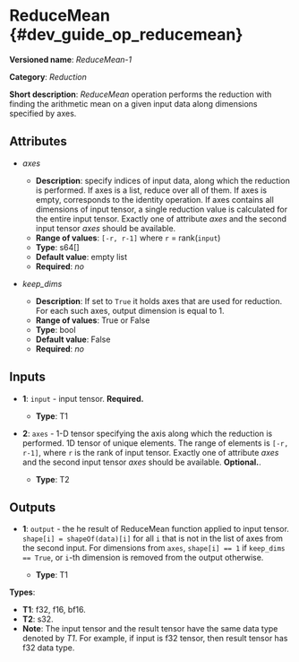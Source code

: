 # ReduceMean {#dev_guide_op_reducemean}

**Versioned name**: *ReduceMean-1*

**Category**: *Reduction*

**Short description**: *ReduceMean* operation performs the reduction with
finding the arithmetic mean on a given input data along dimensions specified by
axes.

## Attributes

* *axes*

  * **Description**: specify indices of input data, along which the reduction is
    performed. If axes is a list, reduce over all of them. If axes is empty,
    corresponds to the identity operation. If axes contains all dimensions of
    input tensor, a single reduction value is calculated for the entire input
    tensor. Exactly one of attribute *axes* and the second input tensor *axes*
    should be available.
  * **Range of values**: ``[-r, r-1]`` where ``r`` = rank(``input``)
  * **Type**: s64[]
  * **Default value**: empty list
  * **Required**: *no*

* *keep_dims*

  * **Description**: If set to ``True`` it holds axes that are used for
    reduction. For each such axes, output dimension is equal to 1.
  * **Range of values**: True or False
  * **Type**: bool
  * **Default value**: False
  * **Required**: *no*

## Inputs

* **1**: ``input`` - input tensor. **Required.**

  * **Type**: T1

* **2**: ``axes`` - 1-D tensor specifying the axis along which the reduction is
  performed. 1D tensor of unique elements. The range of elements is
  ``[-r, r-1]``, where ``r`` is the rank of input tensor. Exactly one of
  attribute *axes* and the second input tensor *axes* should be available.
  **Optional.**.

  * **Type**: T2

## Outputs

* **1**: ``output`` - the he result of ReduceMean function applied to input tensor.
  ``shape[i] = shapeOf(data)[i]`` for all ``i`` that is not in the list of
  axes from the second input. For dimensions from ``axes``, ``shape[i] == 1``
  if ``keep_dims == True``, or ``i``-th dimension is removed from the output
  otherwise.

  * **Type**: T1

**Types**:

* **T1**: f32, f16, bf16.
* **T2**: s32.
* **Note**: The input tensor and the result tensor have the same data type
  denoted by *T1*. For example, if input is f32 tensor, then result tensor has
  f32 data type.
